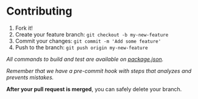 # Contributing

1. Fork it!
2. Create your feature branch: `git checkout -b my-new-feature`
3. Commit your changes: `git commit -m 'Add some feature'`
4. Push to the branch: `git push origin my-new-feature`

*All commands to build and test are available on [package.json](package.json).*

*Remember that we have a pre-commit hook with steps that analyzes and prevents mistakes.*

**After your pull request is merged**, you can safely delete your branch.